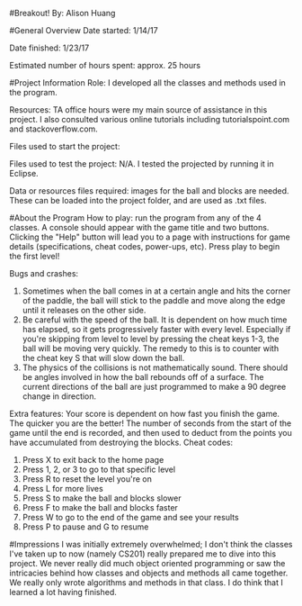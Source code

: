 #Breakout!
By: Alison Huang

#General Overview
Date started: 1/14/17 

Date finished: 1/23/17

Estimated number of hours spent: approx. 25 hours

#Project Information
Role: I developed all the classes and methods used in the program. 

Resources: TA office hours were my main source of assistance in this project. I also consulted various online tutorials including tutorialspoint.com and stackoverflow.com.

Files used to start the project: 

Files used to test the project: N/A. I tested the projected by running it in Eclipse.

Data or resources files required: images for the ball and blocks are needed. These can be loaded into the project folder, and are used as .txt files.

#About the Program
How to play: run the program from any of the 4 classes. A console should appear with the game title and two buttons. Clicking the "Help" button will lead you to a page with instructions for game details (specifications, cheat codes, power-ups, etc). Press play to begin the first level!

Bugs and crashes: 
1. Sometimes when the ball comes in at a certain angle and hits the corner of the paddle, the ball will stick to the paddle and move along the edge until it releases on the other side. 
2. Be careful with the speed of the ball. It is dependent on how much time has elapsed, so it gets progressively faster with every level. Especially if you're skipping from level to level by pressing the cheat keys 1-3,  the ball will be moving very quickly. The remedy to this is to counter with the cheat key S that will slow down the ball.
3. The physics of the collisions is not mathematically sound. There should be angles involved in how the ball rebounds off of a surface. The current directions of the ball are just programmed to make a 90 degree change in direction.

Extra features: Your score is dependent on how fast you finish the game. The quicker you are the better! The number of seconds from the start of the game until the end is recorded, and then used to deduct from the points you have accumulated from destroying the blocks.
Cheat codes:
1. Press X to exit back to the home page
2. Press 1, 2, or 3 to go to that specific level
3. Press R to reset the level you're on
4. Press L for more lives
5. Press S to make the ball and blocks slower
6. Press F to make the ball and blocks faster
7. Press W to go to the end of the game and see your results
8. Press P to pause and G to resume

#Impressions
I was initially extremely overwhelmed; I don't think the classes I've taken up to now (namely CS201) really prepared me to dive into this project. We never really did much object oriented programming or saw the intricacies behind how classes and objects and methods all came together. We really only wrote algorithms and methods in that class. I do think that I learned a lot having finished. 
